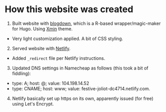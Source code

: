 # How this website was created

1. Built website with [blogdown](https://bookdown.org/yihui/blogdown/), which is a R-based wrapper/magic-maker for Hugo. Using [Xmin](https://github.com/yihui/hugo-xmin) theme.
  - Very light customization applied. A bit of CSS styling.
2. Served website with [Netlify](https://www.netlify.com/).
  - Added `_redirect` file per Netlify instructions.
3. Updated DNS settings in Namecheap as follows (this took a bit of fiddling):
  - type: A; host: @; value: 104.198.14.52
  - type: CNAME; host: www; value: festive-joliot-dc4714.netlify.com.
4. Netlify basically set up https on its own, apparently issued (for free) using Let's Encrypt.
